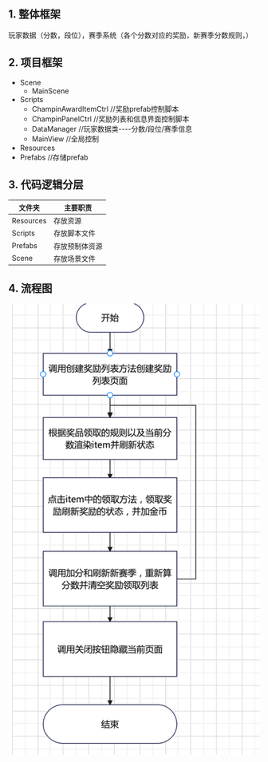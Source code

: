 ## 1. 整体框架

​		玩家数据（分数，段位），赛季系统（各个分数对应的奖励，新赛季分数规则，）

## 2. 项目框架

* Scene
  * MainScene
* Scripts
  * ChampinAwardItemCtrl    //奖励prefab控制脚本
  * ChampinPanelCtrl             //奖励列表和信息界面控制脚本
  * DataManager                     //玩家数据类----分数/段位/赛季信息
  * MainView                            //全局控制
* Resources
* Prefabs                            //存储prefab

 ## 3. 代码逻辑分层

| 文件夹     | 主要职责                 |
| ---------- | ------------------------ |
| Resources  | 存放资源                 |
| Scripts    | 存放脚本文件             |
| Prefabs    | 存放预制体资源           |
| Scene      | 存放场景文件             |

## 4. 流程图
![](https://github.com/89trillion-wangjian/ChampinRoad/blob/master/seq.png)
